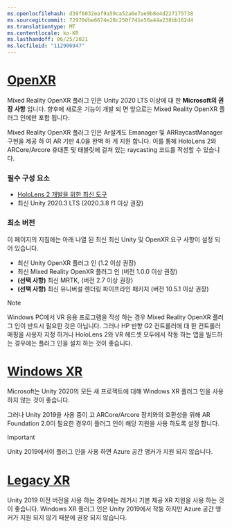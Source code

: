 ```yaml
---
ms.openlocfilehash: d39f6032eaf9a59ca52a6e7ae9b8e4d227175738
ms.sourcegitcommit: 72970dbe6674e28c250f741e50a44a238bb162d4
ms.translationtype: MT
ms.contentlocale: ko-KR
ms.lasthandoff: 06/25/2021
ms.locfileid: "112906947"
---
```

# <a name="openxr"></a>[OpenXR](#tab/openxr)

Mixed Reality OpenXR 플러그 인은 Unity 2020 LTS 이상에 대 한 **Microsoft의 권장 사항** 입니다. 향후에 새로운 기능이 개발 되 면 앞으로는 Mixed Reality OpenXR 플러그 인에만 포함 됩니다.

Mixed Reality OpenXR 플러그 인은 Ar설계도 Emanager 및 ARRaycastManager 구현을 제공 하 여 AR 기반 4.0을 완벽 하 게 지원 합니다. 이를 통해 HoloLens 2와 ARCore/Arcore 휴대폰 및 태블릿에 걸쳐 있는 raycasting 코드를 작성할 수 있습니다.

### <a name="prerequisites"></a>필수 구성 요소 

* [HoloLens 2 개발을 위한 최신 도구](../../../install-the-tools.md?tabs=unity#installation-checklist)
* 최신 Unity 2020.3 LTS (2020.3.8 f1 이상 권장)

### <a name="minimum-versions"></a>최소 버전

이 페이지의 지침에는 아래 나열 된 최신 최신 Unity 및 OpenXR 요구 사항이 설정 되어 있습니다.

* 최신 Unity OpenXR 플러그 인 (1.2 이상 권장)
* 최신 Mixed Reality OpenXR 플러그 인 (버전 1.0.0 이상 권장)
* **(선택 사항)** 최신 MRTK, (버전 2.7 이상 권장)
* **(선택 사항)** 최신 유니버설 렌더링 파이프라인 패키지 (버전 10.5.1 이상 권장)

<!-- ![Screenshot of the open xr unity basic sample running on a HoloLens](../../images/openxr-example.png) -->

> [!NOTE]
> Windows PC에서 VR 응용 프로그램을 작성 하는 경우 Mixed Reality OpenXR 플러그 인이 반드시 필요한 것은 아닙니다. 그러나 HP 반향 G2 컨트롤러에 대 한 컨트롤러 매핑을 사용자 지정 하거나 HoloLens 2와 VR 헤드셋 모두에서 작동 하는 앱을 빌드하는 경우에는 플러그 인을 설치 하는 것이 좋습니다.

# <a name="windows-xr"></a>[Windows XR](#tab/windowsxr)

Microsoft는 Unity 2020의 모든 새 프로젝트에 대해 Windows XR 플러그 인을 사용 하지 않는 것이 좋습니다.

그러나 Unity 2019을 사용 중이 고 ARCore/Arcore 장치와의 호환성을 위해 AR Foundation 2.0이 필요한 경우이 플러그 인이 해당 지원을 사용 하도록 설정 합니다.

> [!IMPORTANT]
> Unity 2019에서이 플러그 인을 사용 하면 Azure 공간 앵커가 지원 되지 않습니다. 

# <a name="legacy-xr"></a>[Legacy XR](#tab/legacy)

Unity 2019 이전 버전을 사용 하는 경우에는 레거시 기본 제공 XR 지원을 사용 하는 것이 좋습니다. Windows XR 플러그 인은 Unity 2019에서 작동 하지만 Azure 공간 앵커가 지원 되지 않기 때문에 권장 되지 않습니다.